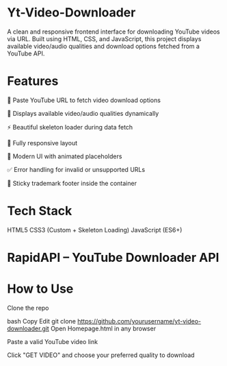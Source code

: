 # Yt-Video-Downloader
A clean and responsive frontend interface for downloading YouTube videos via URL. Built using HTML, CSS, and JavaScript, this project displays available video/audio qualities and download options fetched from a YouTube API.

# Features
🎯 Paste YouTube URL to fetch video download options

📂 Displays available video/audio qualities dynamically

⚡ Beautiful skeleton loader during data fetch

📱 Fully responsive layout

🎨 Modern UI with animated placeholders

✅ Error handling for invalid or unsupported URLs

🧾 Sticky trademark footer inside the container


# Tech Stack
HTML5
CSS3 (Custom + Skeleton Loading)
JavaScript (ES6+)

# RapidAPI – YouTube Downloader API

# How to Use
Clone the repo

bash
Copy
Edit
git clone https://github.com/yourusername/yt-video-downloader.git
Open Homepage.html in any browser

Paste a valid YouTube video link

Click "GET VIDEO" and choose your preferred quality to download
